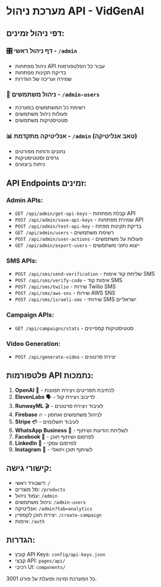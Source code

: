 # מערכת ניהול API - VidGenAI

## דפי ניהול זמינים:

### 🎛️ דף ניהול ראשי - `/admin`
- ניהול מפתחות API עבור כל הפלטפורמות
- בדיקת תקינות מפתחות
- שמירה ועריכה של הגדרות

### 👥 ניהול משתמשים - `/admin-users`
- רשימת כל המשתמשים במערכת
- פעולות ניהול משתמשים
- סטטיסטיקות משתמשים

### 📊 אנליטיקה מתקדמת - `/admin` (טאב אנליטיקה)
- נתונים ודוחות מפורטים
- גרפים וסטטיסטיקות
- ניתוח ביצועים

## API Endpoints זמינים:

### Admin APIs:
- `GET /api/admin/get-api-keys` - קבלת מפתחות API
- `POST /api/admin/save-api-keys` - שמירת מפתחות API
- `POST /api/admin/test-api-key` - בדיקת תקינות מפתח
- `GET /api/admin/users` - רשימת משתמשים
- `POST /api/admin/user-actions` - פעולות על משתמשים
- `GET /api/admin/export-users` - ייצוא נתוני משתמשים

### SMS APIs:
- `POST /api/sms/send-verification` - שליחת קוד אימות SMS
- `POST /api/sms/verify-code` - אימות קוד SMS
- `POST /api/sms/twilio` - שירות Twilio SMS
- `POST /api/sms/aws-sns` - שירות AWS SNS
- `POST /api/sms/israeli-sms` - שירותי SMS ישראליים

### Campaign APIs:
- `GET /api/campaigns/stats` - סטטיסטיקות קמפיינים

### Video Generation:
- `POST /api/generate-video` - יצירת סרטונים

## פלטפורמות API נתמכות:

1. **OpenAI** 🤖 - לכתיבת תסריטים ויצירת תמונות
2. **ElevenLabs** 🗣️ - לדיבוב ויצירת קול
3. **RunwayML** 🎬 - לעיבוד ויצירת סרטונים
4. **Firebase** 🔥 - לניהול משתמשים ואחסון
5. **Stripe** 💳 - לעיבוד תשלומים
6. **WhatsApp Business** 📱 - לשליחת הודעות ושיתוף
7. **Facebook** 📘 - לפרסום ושיתוף תוכן
8. **LinkedIn** 💼 - לפרסום עסקי
9. **Instagram** 📸 - לשיתוף תוכן ויזואלי

## קישורי גישה:

- דשבורד ראשי: `/`
- סל מוצרים: `/products`
- עמוד ניהול: `/admin`
- ניהול משתמשים: `/admin-users`
- אנליטיקה: `/admin?tab=analytics`
- יצירת תוכן לקמפיין: `/create-campaign`
- אימות: `/auth`

## הגדרות:

- קובץ API Keys: `config/api-keys.json`
- קבצי API: `pages/api/`
- רכיבי UI: `components/`

כל המערכת זמינה ופועלת על פורט 3001.
